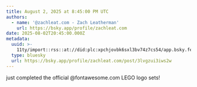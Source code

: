 ```yaml
---
title: August 2, 2025 at 8:45:00 PM UTC
authors:
  - name: '@zachleat.com - Zach Leatherman'
    url: https://bsky.app/profile/zachleat.com
date: 2025-08-02T20:45:00.000Z
metadata:
  uuid: >-
    11ty/import::rss::at://did:plc:xpchjovbk6sxl3bv74z7cs54/app.bsky.feed.post/3lvgzui3iws2w
  type: bluesky
  url: https://bsky.app/profile/zachleat.com/post/3lvgzui3iws2w
---
```

just completed the official @fontawesome.com LEGO logo sets!